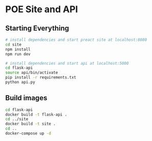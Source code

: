 # POE Site and API

## Starting Everything

``` bash
# install dependencies and start preact site at localhost:8080
cd site
npm install
npm run dev
```

``` bash
# install dependencies and start api at localhost:5000
cd flask-api
source api/bin/activate
pip install -r requirements.txt
python api.py
```

## Build images

```bash
cd flask-api
docker build -t flask-api .
cd ../site
docker build -t site .
cd ..
docker-compose up -d
```